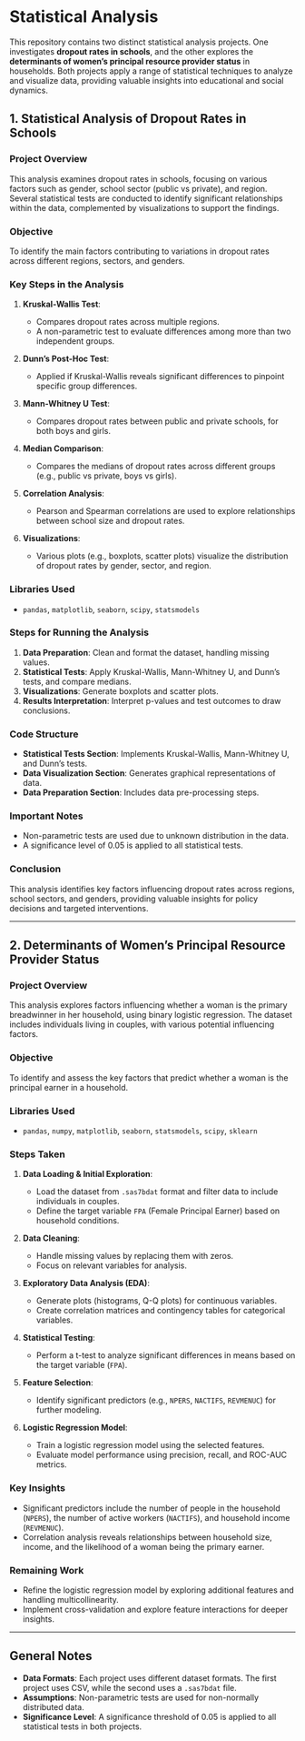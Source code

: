 # Statistical Analysis

This repository contains two distinct statistical analysis projects. One investigates **dropout rates in schools**, and the other explores the **determinants of women’s principal resource provider status** in households. Both projects apply a range of statistical techniques to analyze and visualize data, providing valuable insights into educational and social dynamics.

## **1. Statistical Analysis of Dropout Rates in Schools**

### **Project Overview**
This analysis examines dropout rates in schools, focusing on various factors such as gender, school sector (public vs private), and region. Several statistical tests are conducted to identify significant relationships within the data, complemented by visualizations to support the findings.

### **Objective**
To identify the main factors contributing to variations in dropout rates across different regions, sectors, and genders.

### **Key Steps in the Analysis**
1. **Kruskal-Wallis Test**:  
   - Compares dropout rates across multiple regions.  
   - A non-parametric test to evaluate differences among more than two independent groups.

2. **Dunn’s Post-Hoc Test**:  
   - Applied if Kruskal-Wallis reveals significant differences to pinpoint specific group differences.

3. **Mann-Whitney U Test**:  
   - Compares dropout rates between public and private schools, for both boys and girls.

4. **Median Comparison**:  
   - Compares the medians of dropout rates across different groups (e.g., public vs private, boys vs girls).

5. **Correlation Analysis**:  
   - Pearson and Spearman correlations are used to explore relationships between school size and dropout rates.

6. **Visualizations**:  
   - Various plots (e.g., boxplots, scatter plots) visualize the distribution of dropout rates by gender, sector, and region.

### **Libraries Used**
- `pandas`, `matplotlib`, `seaborn`, `scipy`, `statsmodels`

### **Steps for Running the Analysis**
1. **Data Preparation**: Clean and format the dataset, handling missing values.
2. **Statistical Tests**: Apply Kruskal-Wallis, Mann-Whitney U, and Dunn’s tests, and compare medians.
3. **Visualizations**: Generate boxplots and scatter plots.
4. **Results Interpretation**: Interpret p-values and test outcomes to draw conclusions.

### **Code Structure**
- **Statistical Tests Section**: Implements Kruskal-Wallis, Mann-Whitney U, and Dunn’s tests.
- **Data Visualization Section**: Generates graphical representations of data.
- **Data Preparation Section**: Includes data pre-processing steps.

### **Important Notes**
- Non-parametric tests are used due to unknown distribution in the data.
- A significance level of 0.05 is applied to all statistical tests.

### **Conclusion**
This analysis identifies key factors influencing dropout rates across regions, school sectors, and genders, providing valuable insights for policy decisions and targeted interventions.

---

## **2. Determinants of Women’s Principal Resource Provider Status**

### **Project Overview**
This analysis explores factors influencing whether a woman is the primary breadwinner in her household, using binary logistic regression. The dataset includes individuals living in couples, with various potential influencing factors.

### **Objective**
To identify and assess the key factors that predict whether a woman is the principal earner in a household.

### **Libraries Used**
- `pandas`, `numpy`, `matplotlib`, `seaborn`, `statsmodels`, `scipy`, `sklearn`

### **Steps Taken**
1. **Data Loading & Initial Exploration**:  
   - Load the dataset from `.sas7bdat` format and filter data to include individuals in couples.  
   - Define the target variable `FPA` (Female Principal Earner) based on household conditions.

2. **Data Cleaning**:  
   - Handle missing values by replacing them with zeros.  
   - Focus on relevant variables for analysis.

3. **Exploratory Data Analysis (EDA)**:  
   - Generate plots (histograms, Q-Q plots) for continuous variables.  
   - Create correlation matrices and contingency tables for categorical variables.

4. **Statistical Testing**:  
   - Perform a t-test to analyze significant differences in means based on the target variable (`FPA`).

5. **Feature Selection**:  
   - Identify significant predictors (e.g., `NPERS`, `NACTIFS`, `REVMENUC`) for further modeling.

6. **Logistic Regression Model**:  
   - Train a logistic regression model using the selected features.  
   - Evaluate model performance using precision, recall, and ROC-AUC metrics.

### **Key Insights**
- Significant predictors include the number of people in the household (`NPERS`), the number of active workers (`NACTIFS`), and household income (`REVMENUC`).
- Correlation analysis reveals relationships between household size, income, and the likelihood of a woman being the primary earner.

### **Remaining Work**
- Refine the logistic regression model by exploring additional features and handling multicollinearity.
- Implement cross-validation and explore feature interactions for deeper insights.

---

## **General Notes**
- **Data Formats**: Each project uses different dataset formats. The first project uses CSV, while the second uses a `.sas7bdat` file.
- **Assumptions**: Non-parametric tests are used for non-normally distributed data.
- **Significance Level**: A significance threshold of 0.05 is applied to all statistical tests in both projects.
